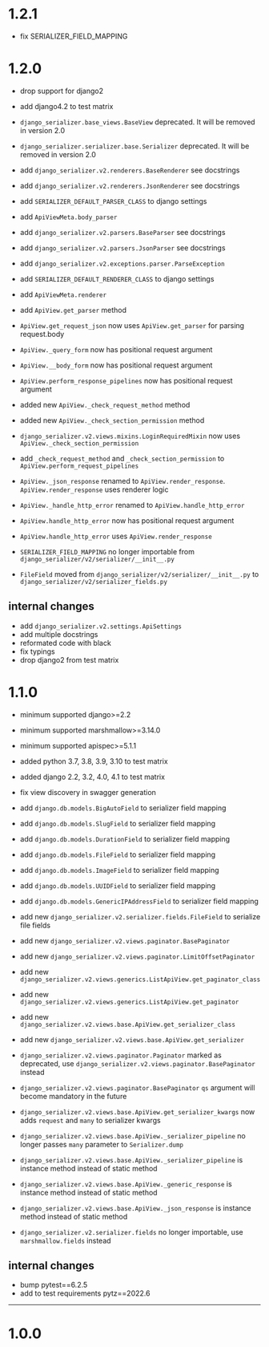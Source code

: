 # 1.2.1
- fix SERIALIZER_FIELD_MAPPING

# 1.2.0
- drop support for django2
- add django4.2 to test matrix

- `django_serializer.base_views.BaseView` deprecated. It will be removed in version 2.0
- `django_serializer.serializer.base.Serializer` deprecated. It will be removed in version 2.0


- add `django_serializer.v2.renderers.BaseRenderer` see docstrings
- add `django_serializer.v2.renderers.JsonRenderer` see docstrings
- add `SERIALIZER_DEFAULT_PARSER_CLASS` to django settings
- add `ApiViewMeta.body_parser`


- add `django_serializer.v2.parsers.BaseParser` see docstrings
- add `django_serializer.v2.parsers.JsonParser` see docstrings
- add `django_serializer.v2.exceptions.parser.ParseException`
- add `SERIALIZER_DEFAULT_RENDERER_CLASS` to django settings
- add `ApiViewMeta.renderer`


- add `ApiView.get_parser` method
- `ApiView.get_request_json` now uses `ApiView.get_parser` for parsing request.body


- `ApiView._query_form` now has positional request argument
- `ApiView.__body_form` now has positional request argument
- `ApiView.perform_response_pipelines` now has positional request argument
- added new `ApiView._check_request_method` method
- added new `ApiView._check_section_permission` method
- `django_serializer.v2.views.mixins.LoginRequiredMixin` now uses `ApiView._check_section_permission` 
- add `_check_request_method` and `_check_section_permission` to `ApiView.perform_request_pipelines`
- `ApiView._json_response` renamed to `ApiView.render_response`. `ApiView.render_response` uses renderer logic


- `ApiView._handle_http_error` renamed to `ApiView.handle_http_error`
- `ApiView.handle_http_error` now has positional request argument
- `ApiView.handle_http_error` uses `ApiView.render_response`


- `SERIALIZER_FIELD_MAPPING` no longer importable from `django_serializer/v2/serializer/__init__.py`
- `FileField` moved from `django_serializer/v2/serializer/__init__.py` to `django_serializer/v2/serializer_fields.py`


## internal changes
- add `django_serializer.v2.settings.ApiSettings` 
- add multiple docstrings
- reformated code with black
- fix typings
- drop django2 from test matrix

# 1.1.0
- minimum supported django>=2.2
- minimum supported marshmallow>=3.14.0
- minimum supported apispec>=5.1.1
- added python 3.7, 3.8, 3.9, 3.10 to test matrix
- added django 2.2, 3.2, 4.0, 4.1 to test matrix

- fix view discovery in swagger generation
- add `django.db.models.BigAutoField` to serializer field mapping
- add `django.db.models.SlugField` to serializer field mapping
- add `django.db.models.DurationField` to serializer field mapping
- add `django.db.models.FileField` to serializer field mapping
- add `django.db.models.ImageField` to serializer field mapping
- add `django.db.models.UUIDField` to serializer field mapping
- add `django.db.models.GenericIPAddressField` to serializer field mapping
- add new `django_serializer.v2.serializer.fields.FileField` to serialize file fields
- add new `django_serializer.v2.views.paginator.BasePaginator`
- add new `django_serializer.v2.views.paginator.LimitOffsetPaginator`
- add new `django_serializer.v2.views.generics.ListApiView.get_paginator_class`
- add new `django_serializer.v2.views.generics.ListApiView.get_paginator`
- add new `django_serializer.v2.views.base.ApiView.get_serializer_class`
- add new `django_serializer.v2.views.base.ApiView.get_serializer`
- `django_serializer.v2.views.paginator.Paginator` marked as deprecated, use `django_serializer.v2.views.paginator.BasePaginator` instead
- `django_serializer.v2.views.paginator.BasePaginator` `qs` argument will become mandatory in the future
- `django_serializer.v2.views.base.ApiView.get_serializer_kwargs` now adds `request` and `many` to serializer kwargs 
- `django_serializer.v2.views.base.ApiView._serializer_pipeline` no longer passes `many` parameter to `Serializer.dump`
- `django_serializer.v2.views.base.ApiView._serializer_pipeline` is instance method instead of static method
- `django_serializer.v2.views.base.ApiView._generic_response` is instance method instead of static method
- `django_serializer.v2.views.base.ApiView._json_response` is instance method instead of static method
- `django_serializer.v2.serializer.fields` no longer importable, use `marshmallow.fields` instead

## internal changes
- bump pytest==6.2.5
- add to test requirements pytz==2022.6
---
# 1.0.0

